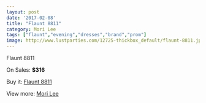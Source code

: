 ```yaml
---
layout: post
date: '2017-02-08'
title: "Flaunt 8811"
category: Mori Lee
tags: ["flaunt","evening","dresses","brand","prom"]
image: http://www.lustparties.com/12725-thickbox_default/flaunt-8811.jpg
---
```

Flaunt 8811

On Sales: **$316**
<a href="https://www.lustparties.com/en/mori-lee/4768-flaunt-8811.html"><amp-img layout="responsive" width="600" height="600" src="//www.lustparties.com/12725-thickbox_default/flaunt-8811.jpg" alt="Flaunt 8811 0" /></a>
<a href="https://www.lustparties.com/en/mori-lee/4768-flaunt-8811.html"><amp-img layout="responsive" width="600" height="600" src="//www.lustparties.com/12726-thickbox_default/flaunt-8811.jpg" alt="Flaunt 8811 1" /></a>

Buy it: [Flaunt 8811](https://www.lustparties.com/en/mori-lee/4768-flaunt-8811.html "Flaunt 8811")

View more: [Mori Lee](https://www.lustparties.com/en/26-mori-lee "Mori Lee")